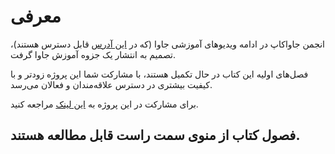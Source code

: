 # معرفی

انجمن جاواکاپ در ادامه ویدیو‌های آموزشی جاوا (که در [این آدرس](https://javacup.ir/javacup-training-videos/) قابل دسترس هستند)، تصمیم به انتشار یک جزوه آموزش جاوا گرفت.

فصل‌های اولیه این کتاب در حال تکمیل هستند، با مشارکت شما این پروژه زودتر و با کیفیت بیشتری در دسترس علاقه‌مندان و فعالان می‌رسد.

برای مشارکت در این پروژه به [این لینک]() مراجعه کنید.



## فصول کتاب از منوی سمت راست قابل مطالعه هستند.

 
